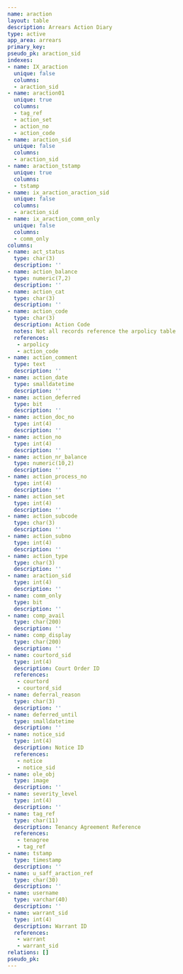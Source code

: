 ```yaml
---
name: araction
layout: table
description: Arrears Action Diary
type: active
app_area: arrears
primary_key:
pseudo_pk: araction_sid 
indexes:
- name: IX_araction
  unique: false
  columns:
  - araction_sid
- name: araction01
  unique: true
  columns:
  - tag_ref
  - action_set
  - action_no
  - action_code
- name: araction_sid
  unique: false
  columns:
  - araction_sid
- name: araction_tstamp
  unique: true
  columns:
  - tstamp
- name: ix_araction_araction_sid
  unique: false
  columns:
  - araction_sid
- name: ix_araction_comm_only
  unique: false
  columns:
  - comm_only
columns:
- name: act_status
  type: char(3)
  description: ''
- name: action_balance
  type: numeric(7,2)
  description: ''
- name: action_cat
  type: char(3)
  description: ''
- name: action_code
  type: char(3)
  description: Action Code
  notes: Not all records reference the arpolicy table
  references:
   - arpolicy
   - action_code
- name: action_comment
  type: text
  description: ''
- name: action_date
  type: smalldatetime
  description: ''
- name: action_deferred
  type: bit
  description: ''
- name: action_doc_no
  type: int(4)
  description: ''
- name: action_no
  type: int(4)
  description: ''
- name: action_nr_balance
  type: numeric(10,2)
  description: ''
- name: action_process_no
  type: int(4)
  description: ''
- name: action_set
  type: int(4)
  description: ''
- name: action_subcode
  type: char(3)
  description: ''
- name: action_subno
  type: int(4)
  description: ''
- name: action_type
  type: char(3)
  description: ''
- name: araction_sid
  type: int(4)
  description: ''
- name: comm_only
  type: bit
  description: ''
- name: comp_avail
  type: char(200)
  description: ''
- name: comp_display
  type: char(200)
  description: ''
- name: courtord_sid
  type: int(4)
  description: Court Order ID
  references:
   - courtord
   - courtord_sid
- name: deferral_reason
  type: char(3)
  description: ''
- name: deferred_until
  type: smalldatetime
  description: ''
- name: notice_sid
  type: int(4)
  description: Notice ID
  references:
   - notice
   - notice_sid
- name: ole_obj
  type: image
  description: ''
- name: severity_level
  type: int(4)
  description: ''
- name: tag_ref
  type: char(11)
  description: Tenancy Agreement Reference
  references:
   - tenagree
   - tag_ref
- name: tstamp
  type: timestamp
  description: ''
- name: u_saff_araction_ref
  type: char(30)
  description: ''
- name: username
  type: varchar(40)
  description: ''
- name: warrant_sid
  type: int(4)
  description: Warrant ID
  references:
   - warrant
   - warrant_sid
relations: []
pseudo_pk: 
---
```


